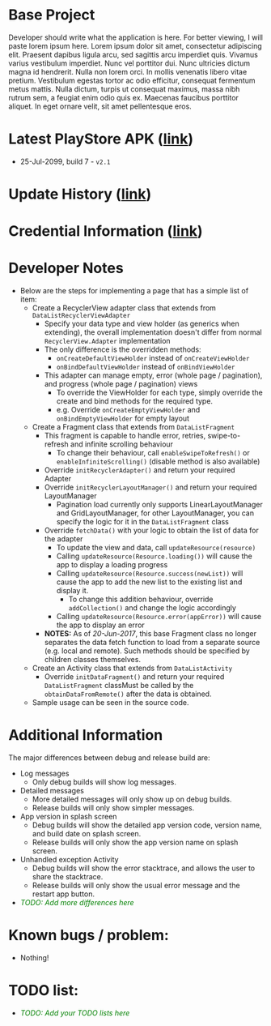 # Base Project
Developer should write what the application is here. For better viewing, I will paste lorem ipsum here. Lorem ipsum dolor sit amet, consectetur adipiscing elit. Praesent dapibus ligula arcu, sed sagittis arcu imperdiet quis. Vivamus varius vestibulum imperdiet. Nunc vel porttitor dui. Nunc ultricies dictum magna id hendrerit. Nulla non lorem orci. In mollis venenatis libero vitae pretium. Vestibulum egestas tortor ac odio efficitur, consequat fermentum metus mattis. Nulla dictum, turpis ut consequat maximus, massa nibh rutrum sem, a feugiat enim odio quis ex. Maecenas faucibus porttitor aliquet. In eget ornare velit, sit amet pellentesque eros. 

# Latest PlayStore APK ([link](https://play.google.com/store/apps/details?id=com.android.chrome))
* 25-Jul-2099, build 7 - `v2.1`

# Update History ([link](UPDATES.md))

# Credential Information ([link](CREDENTIALS.md))

# Developer Notes
* Below are the steps for implementing a page that has a simple list of item:
  * Create a RecyclerView adapter class that extends from `DataListRecyclerViewAdapter`
     * Specify your data type and view holder (as generics when extending), the overall implementation doesn't differ from normal `RecyclerView.Adapter` implementation
     * The only difference is the overridden methods:
         * `onCreateDefaultViewHolder` instead of `onCreateViewHolder`
         * `onBindDefaultViewHolder` instead of `onBindViewHolder`
     * This adapter can manage empty, error (whole page / pagination), and progress (whole page / pagination) views
         * To override the ViewHolder for each type, simply override the create and bind methods for the required type.
         * e.g. Override `onCreateEmptyViewHolder` and `onBindEmptyViewHolder` for empty layout
  * Create a Fragment class that extends from `DataListFragment`
     * This fragment is capable to handle error, retries, swipe-to-refresh and infinite scrolling behaviour
         * To change their behaviour, call `enableSwipeToRefresh()` or `enableInfiniteScrolling()` (disable method is also available)
     * Override `initRecyclerAdapter()` and return your required Adapter
     * Override `initRecyclerLayoutManager()` and return your required LayoutManager
         * Pagination load currently only supports LinearLayoutManager and GridLayoutManager, for other LayoutManager, you can specify the logic for it in the `DataListFragment` class
     * Override `fetchData()` with your logic to obtain the list of data for the adapter
         * To update the view and data, call `updateResource(resource)`
         * Calling `updateResource(Resource.loading())` will cause the app to display a loading progress
         * Calling `updateResource(Resource.success(newList))` will cause the app to add the new list to the existing list and display it.
             * To change this addition behaviour, override `addCollection()` and change the logic accordingly
         * Calling `updateResource(Resource.error(appError))` will cause the app to display an error
     * <b>NOTES:</b> As of <i>20-Jun-2017</i>, this base Fragment class no longer separates the data fetch function to load from a separate source (e.g. local and remote). Such methods should be specified by children classes themselves.
  * Create an Activity class that extends from `DataListActivity`
     * Override `initDataFragment()` and return your required `DataListFragment` classMust be called by the `obtainDataFromRemote()` after the data is obtained.
  * Sample usage can be seen in the source code.

# Additional Information
The major differences between debug and release build are:

* Log messages
  * Only debug builds will show log messages.
* Detailed messages
  * More detailed messages will only show up on debug builds.
  * Release builds will only show simpler messages.
* App version in splash screen
  * Debug builds will show the detailed app version code, version name, and build date on splash screen.
  * Release builds will only show the app version name on splash screen.
* Unhandled exception Activity
  * Debug builds will show the error stacktrace, and allows the user to share the stacktrace.
  * Release builds will only show the usual error message and the restart app button.
* <i><span style="color:green">TODO: Add more differences here</span></i>

# Known bugs / problem:
* Nothing!

# TODO list:
* <i><span style="color:green">TODO: Add your TODO lists here</span></i>